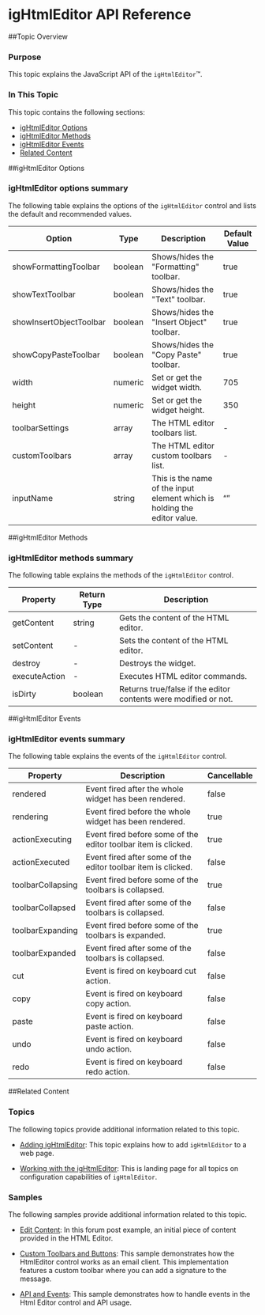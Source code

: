 ﻿<!--
|metadata|
{
    "fileName": "ightmleditor-api-reference",
    "controlName": "igHtmlEditor",
    "tags": ["API"]
}
|metadata|
-->

# igHtmlEditor API Reference



##Topic Overview


### Purpose

This topic explains the JavaScript API of the `igHtmlEditor`™.

### In This Topic

This topic contains the following sections:

-   [igHtmlEditor Options](#options)
-   [igHtmlEditor Methods](#methods)
-   [igHtmlEditor Events](#events)
-   [Related Content](#related-content)



##<a id="options"></a>igHtmlEditor Options


### igHtmlEditor options summary

The following table explains the options of the `igHtmlEditor` control and lists the default and recommended values.

Option| Type| Description|Default Value 
---|---|---|---
showFormattingToolbar| boolean|Shows/hides the "Formatting" toolbar.|true
showTextToolbar|boolean|Shows/hides the "Text" toolbar.|true
showInsertObjectToolbar|boolean|Shows/hides the "Insert Object" toolbar.|true
showCopyPasteToolbar|boolean|Shows/hides the "Copy Paste" toolbar.|true
width|numeric|Set or get the widget width.|705
height|numeric|Set or get the widget height.|350
toolbarSettings|array|The HTML editor toolbars list.|-
customToolbars|array|The HTML editor custom toolbars list.|-
inputName|string|This is the name of the input element which is holding the editor value.|“”

##<a id="methods"></a>igHtmlEditor Methods


### igHtmlEditor methods summary

The following table explains the methods of the `igHtmlEditor` control.

Property|Return Type|Description
---|---|---
getContent|string|Gets the content of the HTML editor.
setContent|-|Sets the content of the HTML editor.
destroy|-|Destroys the widget.
executeAction|-|Executes HTML editor commands.
isDirty|boolean|Returns true/false if the editor contents were modified or not.

##<a id="events"></a>igHtmlEditor Events


### igHtmlEditor events summary

The following table explains the events of the `igHtmlEditor` control.

Property|Description|Cancellable
---|---|---
rendered|Event fired after the whole widget has been rendered.|false
rendering|Event fired before the whole widget has been rendered.|true
actionExecuting|Event fired before some of the editor toolbar item is clicked.|true
actionExecuted|Event fired after some of the editor toolbar item is clicked.|false
toolbarCollapsing|Event fired before some of the toolbars is collapsed.|true
toolbarCollapsed|Event fired after some of the toolbars is collapsed.|false
toolbarExpanding|Event fired before some of the toolbars is expanded.|true
toolbarExpanded|Event fired after some of the toolbars is collapsed.|false
cut|Event is fired on keyboard cut action.|false
copy|Event is fired on keyboard copy action.|false
paste|Event is fired on keyboard paste action.|false
undo|Event is fired on keyboard undo action.|false
redo|Event is fired on keyboard redo action.|false

##<a id="related-content"></a>Related Content


### Topics

The following topics provide additional information related to this topic.

-	[Adding igHtmlEditor](igHtmlEditor-Adding-igHtmlEditor.html):  This topic explains how to add `igHtmlEditor` to a web page.

-	[Working with the igHtmlEditor](igHtmlEditor-Working-with-igHtmlEditor.html):  This is landing page for all topics on configuration capabilities of `igHtmlEditor`.



### Samples

The following samples provide additional information related to this topic.

-	[Edit Content](%%SamplesUrl%%/html-editor/edit-content):  In this forum post example, an initial piece of content provided in the HTML Editor.

-	[Custom Toolbars and Buttons](%%SamplesUrl%%/html-editor/custom-toolbars-and-buttons): This sample demonstrates how the HtmlEditor control works as an email client. This implementation features a custom toolbar where you can add a signature to the message.

-	[API and Events](ightmleditor-modifying-contents-programmatically#api-and-events-demo): This sample demonstrates how to handle events in the Html Editor control and API usage.